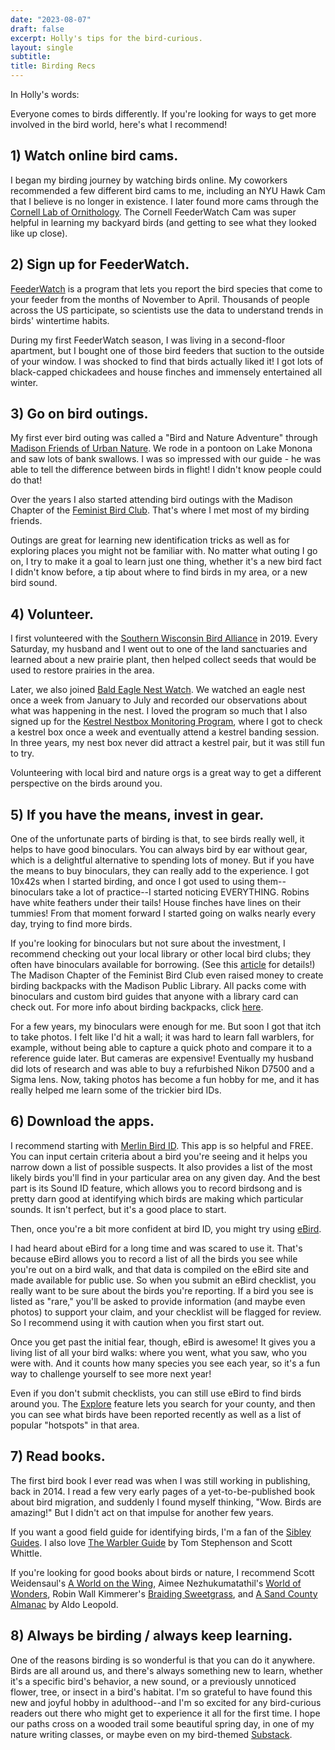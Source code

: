 ```yaml
---
date: "2023-08-07"
draft: false
excerpt: Holly's tips for the bird-curious.
layout: single
subtitle:
title: Birding Recs
---
```

In Holly's words: 

Everyone comes to birds differently. If you're looking for ways to get more involved in the bird world, here's what I recommend!

## 1) Watch online bird cams.

I began my birding journey by watching birds online. My coworkers recommended a few different bird cams to me, including an NYU Hawk Cam that I believe is no longer in existence. I later found more cams through the [Cornell Lab of Ornithology](https://www.allaboutbirds.org/cams/). The Cornell FeederWatch Cam was super helpful in learning my backyard birds (and getting to see what they looked like up close).

## 2) Sign up for FeederWatch.

[FeederWatch](https://feederwatch.org/) is a program that lets you report the bird species that come to your feeder from the months of November to April. Thousands of people across the US participate, so scientists use the data to understand trends in birds' wintertime habits.

During my first FeederWatch season, I was living in a second-floor apartment, but I bought one of those bird feeders that suction to the outside of your window. I was shocked to find that birds actually liked it! I got lots of black-capped chickadees and house finches and immensely entertained all winter.

## 3) Go on bird outings.

My first ever bird outing was called a "Bird and Nature Adventure" through [Madison Friends of Urban Nature](https://www.cityofmadison.com/parks/events/bird-nature.cfm). We rode in a pontoon on Lake Monona and saw lots of bank swallows. I was so impressed with our guide - he was able to tell the difference between birds in flight! I didn't know people could do that!

Over the years I also started attending bird outings with the Madison Chapter of the [Feminist Bird Club](https://www.feministbirdclub.org/). That's where I met most of my birding friends.

Outings are great for learning new identification tricks as well as for exploring places you might not be familiar with. No matter what outing I go on, I try to make it a goal to learn just one thing, whether it's a new bird fact I didn't know before, a tip about where to find birds in my area, or a new bird sound.

## 4) Volunteer.

I first volunteered with the [Southern Wisconsin Bird Alliance](https://swibirds.org/) in 2019. Every Saturday, my husband and I went out to one of the land sanctuaries and learned about a new prairie plant, then helped collect seeds that would be used to restore prairies in the area.

Later, we also joined [Bald Eagle Nest Watch](https://swibirds.org/bald-eagle-nest-watch). We watched an eagle nest once a week from January to July and recorded our observations about what was happening in the nest. I loved the program so much that I also signed up for the [Kestrel Nestbox Monitoring Program](https://swibirds.org/kestrels), where I got to check a kestrel box once a week and eventually attend a kestrel banding session. In three years, my nest box never did attract a kestrel pair, but it was still fun to try.

Volunteering with local bird and nature orgs is a great way to get a different perspective on the birds around you.

## 5) If you have the means, invest in gear.

One of the unfortunate parts of birding is that, to see birds really well, it helps to have good binoculars. You can always bird by ear without gear, which is a delightful alternative to spending lots of money. But if you have the means to buy binoculars, they can really add to the experience. I got 10x42s when I started birding, and once I got used to using them--binoculars take a lot of practice--I started noticing EVERYTHING. Robins have white feathers under their tails! House finches have lines on their tummies! From that moment forward I started going on walks nearly every day, trying to find more birds.

If you're looking for binoculars but not sure about the investment, I recommend checking out your local library or other local bird clubs; they often have binoculars available for borrowing. (See this [article](https://www.audubon.org/news/dont-have-binoculars-go-birding-try-borrowing-pair-library) for details!) The Madison Chapter of the Feminist Bird Club even raised money to create birding backpacks with the Madison Public Library. All packs come with binoculars and custom bird guides that anyone with a library card can check out. For more info about birding backpacks, click [here](https://www.madisonpubliclibrary.org/resources/birding-backpacks-madison-public-library).

For a few years, my binoculars were enough for me. But soon I got that itch to take photos. I felt like I'd hit a wall; it was hard to learn fall warblers, for example, without being able to capture a quick photo and compare it to a reference guide later. But cameras are expensive! Eventually my husband did lots of research and was able to buy a refurbished Nikon D7500 and a Sigma lens. Now, taking photos has become a fun hobby for me, and it has really helped me learn some of the trickier bird IDs. 

## 6) Download the apps. 

I recommend starting with [Merlin Bird ID](https://merlin.allaboutbirds.org/). This app is so helpful and FREE. You can input certain criteria about a bird you're seeing and it helps you narrow down a list of possible suspects. It also provides a list of the most likely birds you'll find in your particular area on any given day. And the best part is its Sound ID feature, which allows you to record birdsong and is pretty darn good at identifying which birds are making which particular sounds. It isn't perfect, but it's a good place to start.

Then, once you're a bit more confident at bird ID, you might try using [eBird](https://ebird.org/home).

I had heard about eBird for a long time and was scared to use it. That's because eBird allows you to record a list of all the birds you see while you're out on a bird walk, and that data is compiled on the eBird site and made available for public use. So when you submit an eBird checklist, you really want to be sure about the birds you're reporting. If a bird you see is listed as "rare," you'll be asked to provide information (and maybe even photos) to support your claim, and your checklist will be flagged for review. So I recommend using it with caution when you first start out.

Once you get past the initial fear, though, eBird is awesome! It gives you a living list of all your bird walks: where you went, what you saw, who you were with. And it counts how many species you see each year, so it's a fun way to challenge yourself to see more next year!

Even if you don't submit checklists, you can still use eBird to find birds around you. The [Explore](https://ebird.org/explore) feature lets you search for your county, and then you can see what birds have been reported recently as well as a list of popular "hotspots" in that area.

## 7) Read books.

The first bird book I ever read was when I was still working in publishing, back in 2014. I read a few very early pages of a yet-to-be-published book about bird migration, and suddenly I found myself thinking, "Wow. Birds are amazing!" But I didn't act on that impulse for another few years.

If you want a good field guide for identifying birds, I'm a fan of the [Sibley Guides](https://www.sibleyguides.com/). I also love [The Warbler Guide](https://press.princeton.edu/books/paperback/9780691154824/the-warbler-guide) by Tom Stephenson and Scott Whittle.

If you're looking for good books about birds or nature, I recommend Scott Weidensaul's [A World on the Wing](https://wwnorton.com/books/9780393608908), Aimee Nezhukumatathil's [World of Wonders](https://milkweed.org/author/aimee-nezhukumatathil), Robin Wall Kimmerer's [Braiding Sweetgrass](https://milkweed.org/book/braiding-sweetgrass), and [A Sand County Almanac](https://www.aldoleopold.org/about/aldo-leopold/sand-county-almanac/) by Aldo Leopold.

## 8) Always be birding / always keep learning.

One of the reasons birding is so wonderful is that you can do it anywhere. Birds are all around us, and there's always something new to learn, whether it's a specific bird's behavior, a new sound, or a previously unnoticed flower, tree, or insect in a bird's habitat. I'm so grateful to have found this new and joyful hobby in adulthood--and I'm so excited for any bird-curious readers out there who might get to experience it all for the first time. I hope our paths cross on a wooded trail some beautiful spring day, in one of my nature writing classes, or maybe even on my bird-themed [Substack](https://hollyhilliard.substack.com/).